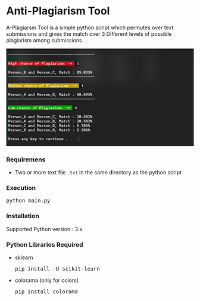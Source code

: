 <h1>Anti-Plagiarism Tool</h1>
<p>A-Plagiarsm Tool is a simple python script which permutes over text submissions and gives the match over 3 Different levels of possible plagiarism among submissions</p>

<p><img src="sample_output.jpg"></p>

### Requiremens
- Two or more text file ```.txt``` in the same directory as the python script

### Execution
<pre>python main.py</pre>

### Installation
Supported Python version : 3.x

### Python Libraries Required
- sklearn <pre>pip install -U scikit-learn</pre>
- colorama (only for colors) <pre>pip install colorama</pre>
